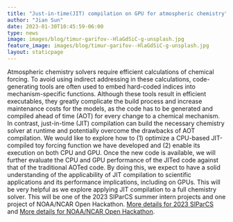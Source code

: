 ```yaml
---
title: "Just-in-time(JIT) compilation on GPU for atmospheric chemistry"
author: "Jian Sun"
date: 2023-01-30T10:45:59-06:00
type: news
image: images/blog/timur-garifov--HlaGdSiC-g-unsplash.jpg
feature_image: images/blog/timur-garifov--HlaGdSiC-g-unsplash.jpg
layout: staticpage
---
```


Atmospheric chemistry solvers require efficient calculations of chemical forcing. To avoid using indirect addressing in these calculations, code-generating tools are often used to embed hard-coded indices into mechanism-specific functions. Although these tools result in efficient executables, they greatly complicate the build process and increase maintenance costs for the models, as the code has to be generated and compiled ahead of time (AOT) for every change to a chemical mechanism. In contrast, just-in-time (JIT) compilation can build the necessary chemistry solver at runtime and potentially overcome the drawbacks of AOT compilation. We would like to explore how to (1) optimize a CPU-based JIT-compiled toy forcing function we have developed and (2) enable its execution on both CPU and GPU. Once the new code is available, we will further evaluate the CPU and GPU performance of the JITed code against that of the traditional AOTed code. By doing this, we expect to have a solid understanding of the applicability of JIT compilation to scientific applications and its performance implications, including on GPUs. This will be very helpful as we explore applying JIT compilation to a full chemistry solver. This will be one of the 2023 SIParCS summer intern projects and one project of NOAA/NCAR Open Hackathon.
[More details for 2023 SIParCS](https://www2.cisl.ucar.edu/outreach/internships/2023projects) and [More details for NOAA/NCAR Open Hackathon](https://www.openhackathons.org/s/siteevent/a0C5e000005V8ZlEAK/se000154).

